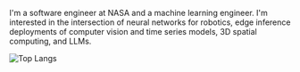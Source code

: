 I'm a software engineer at NASA and a machine learning engineer.  I'm interested in the intersection of neural networks for robotics, edge inference deployments of computer vision and time series models, 3D spatial computing, and LLMs.

![Top Langs](https://github-readme-stats-demeleres-projects.vercel.app/api/top-langs/?username=demelere&langs_count=10&hide=html,css,dockerfile&layout=compact)
